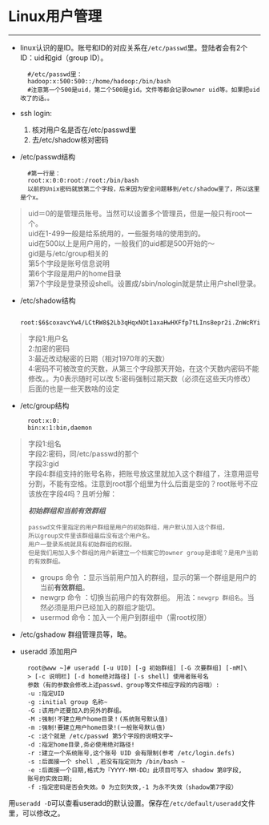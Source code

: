 # Linux用户管理
---
* linux认识的是ID。账号和ID的对应关系在`/etc/passwd`里。登陆者会有2个ID：uid和gid（group ID）。

		#/etc/passwd里：
		hadoop:x:500:500::/home/hadoop:/bin/bash
		#注意第一个500是uid，第二个500是gid。文件等都会记录owner uid等。如果把uid改了的话。。
* ssh login:
	1. 核对用户名是否在/etc/passwd里
	2. 去/etc/shadow核对密码
* /etc/passwd结构
	
		#第一行是：
		root:x:0:0:root:/root:/bin/bash
		以前的Unix密码就放第二个字段，后来因为安全问题移到/etc/shadow里了，所以这里是个x。
> uid＝0的是管理员账号。当然可以设置多个管理员，但是一般只有root一个。  
> uid在1-499一般是给系统用的，一些服务啥的使用到的。  
> uid在500以上是用户用的，一般我们的uid都是500开始的～  
> gid是与/etc/group相关的  
> 第5个字段是账号信息说明  
> 第6个字段是用户的home目录  
> 第7个字段是登录预设shell。设置成/sbin/nologin就是禁止用户shell登录。
* /etc/shadow结构

		root:$6$coxavcYw4/LCtRW8$2Lb3qHqxNOt1axaHwHXFfp7tLIns8epr2i.ZnWcRYirCR7ps3oMTUk1kVIX/nQM9R8scbo3sA4ixsykC3mDOd/:16502:0:99999:7:::
> 字段1:用户名  
> 2:加密的密码  
> 3:最近改动秘密的日期（相对1970年的天数）  
> 4:密码不可被改变的天数，从第三个字段那天开始，在这个天数内密码不能修改。。为0表示随时可以改
> 5:密码强制过期天数（必须在这些天内修改）
> 后面的也是一些天数啥的设定
* /etc/group结构

		root:x:0:
		bin:x:1:bin,daemon
> 字段1:组名  
> 字段2:密码，同/etc/passwd的那个  
> 字段3:gid  
> 字段4:群组支持的账号名称，把账号放这里就加入这个群组了，注意用逗号分割，不能有空格。注意到root那个组里为什么后面是空的？root账号不应该放在字段4吗？且听分解：  
> 
> ***初始群组和当前有效群组***  
> ```
> passwd文件里指定的用户群组是用户的初始群组，用户默认加入这个群组，
> 所以group文件里该群组最后没有这个用户名。
> 用户一登录系统就具有初始群组的权限。
> 但是我们用加入多个群组的用户新建立一个档案它的owner group是谁呢？是用户当前的有效群组。
> ```
> * groups 命令 ：显示当前用户加入的群组，显示的第一个群组是用户的当前**有效群组**。
> * newgrp 命令 ：切换当前用户的有效群组。 用法：`newgrp 群组名`。当然必须是用户已经加入的群组才能切。
> * usermod 命令：加入一个用户到群组中（需root权限）
* /etc/gshadow 群组管理员等，略。
* useradd 添加用户

		root@www ~]# useradd [-u UID] [-g 初始群组] [-G 次要群组] [-mM]\		> [-c 说明栏] [-d home绝对路径] [-s shell] 使用者账号名		参数（有的参数会修改上述passwd、group等文件相应字段的内容哦）:		-u :指定UID 
		-g :initial group 名称~		-G :该用户还要加入的另外的群组。		-M :强制!不建立用户home目录！(系统账号默认值)		-m :强制!要建立用户home目录!(一般账号默认值)		-c :这个就是 /etc/passwd 第5个字段的说明文字~ 		-d :指定home目录,务必使用绝对路径!		-r :建立一个系统账号,这个账号 UID 会有限制(参考 /etc/login.defs) 		-s :后面接一个 shell ,若没有指定则为 /bin/bash ~		-e :后面接一个日期,格式为『YYYY-MM-DD』此项目可写入 shadow 第8字段,		账号的实效日期;		-f :指定密码是否会失效。0 为立刻失效,-1 为永不失效（shadow第7字段）
用`useradd -D`可以查看useradd的默认设置。保存在` /etc/default/useradd `文件里，可以修改之。